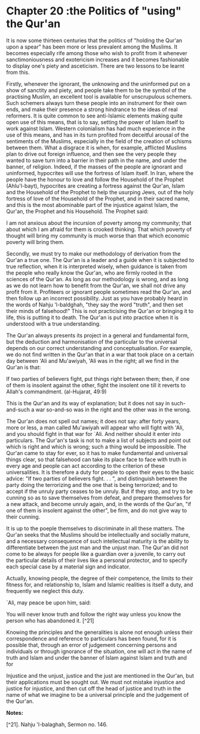 Chapter 20 :the Politics of "using" the Qur'an
==============================================

It is now some thirteen centuries that the politics of "holding the
Qur'an upon a spear" has been more or less prevalent among the Muslims.
It becomes especially rife among those who wish to profit from it
whenever sanctimoniousness and exotericism increases and it becomes
fashionable to display one's piety and asceticism. There are two lessons
to be learnt from this.

Firstly, whenever the ignorant, the unknowing and the uninformed put on
a show of sanctity and piety, and people take them to be the symbol of
the practising Muslim, an excellent tool is available for unscrupulous
schemers. Such schemers always turn these people into an instrument for
their own ends, and make their presence a strong hindrance to the ideas
of real reformers. It is quite common to see anti-Islamic elements
making quite open use of this means, that is to say, setting the power
of Islam itself to work against Islam. Western colonialism has had much
experience in the use of this means, and has in its turn profited from
deceitful arousal of the sentiments of the Muslims, especially in the
field of the creation of schisms between them. What a disgrace it is
when, for example, afflicted Muslims plan to drive out foreign
influence, and then see the very people they wanted to save turn into a
barrier in their path in the name, and under the banner, of religion.
Indeed, if the masses of the people are ignorant and uninformed,
hypocrites will use the fortress of Islam itself. In Iran, where the
people have the honour to love and follow the Household of the Prophet
(Ahlu'l-bayt), hypocrites are creating a fortress against the Qur'an,
Islam and the Household of the Prophet to help the usurping Jews, out of
the holy fortress of love of the Household of the Prophet, and in their
sacred name, and this is the most abominable part of the injustice
against Islam, the Qur'an, the Prophet and his Household. The Prophet
said:

I am not anxious about the incursion of poverty among my community;
that about which I am afraid for them is crooked thinking. That which
poverty of thought will bring my community is much worse than that which
economic poverty will bring them.

Secondly, we must try to make our methodology of derivation from the
Qur'an a true one. The Qur'an is a leader and a guide when it is
subjected to true reflection, when it is interpreted wisely, when
guidance is taken from the people who really know the Qur'an, who are
firmly rooted in the sciences of the Qur'an. As long as our methodology
is wrong, and as long as we do not learn how to benefit from the Qur'an,
we shall not drive any profit from it. Profiteers or ignorant people
sometimes read the Qur'an, and then follow up an incorrect possibility.
Just as you have probably heard in the words of Nahju 'l-baldghah, "they
say the word "truth", and then set their minds of falsehood!" This is
not practicising the Qur'an or bringing it to life, this is putting it
to death. The Qur'an is put into practice when it is understood with a
true understanding.

The Qur'an always presents its project in a general and fundamental
form, but the deduction and harmonisation of the particular to the
universal depends on our correct understanding and conceptualisation.
For example, we do not find written in the Qur'an that in a war that
took place on a certain day between 'Ali and Mu'awiyah, 'Ali was in the
right; all we find in the Qur'an is that:

If two parties of believers fight, put things right between them; then,
if one of them is insolent against the other, fight the insolent one
till it reverts to Allah's commandment. (al-Hujarat, 49:9)

This is the Qur'an and its way of explanation; but it does not say in
such-and-such a war so-and-so was in the right and the other was in the
wrong.

The Qur'an does not spell out names; it does not say: after forty
years, more or less, a man called Mu'awiyah will appear who will fight
with 'Ali, and you should fight in that war for \`Ali. And neither
should it enter into particulars. The Qur'an's task is not to make a
list of subjects and point out which is right and which is wrong; such a
thing would be impossible. The Qur'an came to stay for ever, so it has
to make fundamental and universal things clear, so that falsehood can
take its place face to face with truth in every age and people can act
according to the criterion of these universalities. It is therefore a
duty for people to open their eyes to the basic advice: "If two parties
of believers fight. . . ", and distinguish between the party doing the
terrorizing and the one that is being terrorized; and to accept if the
unruly party ceases to be unruly. But if they stop, and try to be
cunning so as to save themselves from defeat, and prepare themselves for
a new attack, and become unruly again, and, in the words of the Qur'an,
"if one of them is insolent against the other", be firm, and do not give
way to their cunning.

It is up to the poeple themselves to discriminate in all these matters.
The Qur'an seeks that the Muslims should be intellectually and socially
mature, and a necessary consequence of such intellectual maturity is the
ability to differentiate between the just man and the unjust man. The
Qur'an did not come to be always for people like a guardian over a
juvenile, to carry out the particular details of their lives like a
personal protector, and to specify each special case by a material sign
and indicator.

Actually, knowing people, the degree of their competence, the limits to
their fitness for, and relationship to, Islam and Islamic realities is
itself a duty, and frequently we neglect this duty.

\`Ali, may peace be upon him, said:

You will never know truth and follow the right way unless you know the
person who has abandoned it. [^21]

Knowing the principles and the generalities is alone not enough unless
their correspondence and reference to particulars has been found, for it
is possible that, through an error of judgement concerning persons and
individuals or through ignorance of the situation, one will act in the
name of truth and Islam and under the banner of Islam against Islam and
truth and for

Injustice and the unjust, justice and the just are mentioned in the
Qur'an, but their applications must be sought out. We must not mistake
injustice and justice for injustice, and then cut off the head of
justice and truth in the name of what we imagine to be a universal
principle and the judgement of the Qur'an.

**Notes:**

[^21]. Nahju 'l-balaghah, Sermon no. 146.

